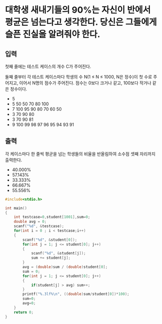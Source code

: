 # 대학생 새내기들의 90%는 자신이 반에서 평균은 넘는다고 생각한다. 당신은 그들에게 슬픈 진실을 알려줘야 한다.

## 입력
첫째 줄에는 테스트 케이스의 개수 C가 주어진다.

둘째 줄부터 각 테스트 케이스마다 학생의 수 N(1 ≤ N ≤ 1000, N은 정수)이 첫 수로 주어지고, 이어서 N명의 점수가 주어진다. 점수는 0보다 크거나 같고, 100보다 작거나 같은 정수이다.

+ 5
+ 5 50 50 70 80 100
+ 7 100 95 90 80 70 60 50
+ 3 70 90 80
+ 3 70 90 81
+ 9 100 99 98 97 96 95 94 93 91
## 출력
각 케이스마다 한 줄씩 평균을 넘는 학생들의 비율을 반올림하여 소수점 셋째 자리까지 출력한다.
+ 40.000%
+ 57.143%
+ 33.333%
+ 66.667%
+ 55.556%

```c
#include<stdio.h>

int main()
{
    int testcase=0,student[1001],sum=0;
    double avg = 0;
    scanf("%d", &testcase);
    for(int i = 0 ; i < testcase;i++)
    {
        scanf("%d", &student[0]);
        for(int j = 1; j <= student[0]; j++)
        {
            scanf("%d", &student[j]);
            sum += student[j];
        }
        avg = (double)sum / (double)student[0];
        sum = 0;
        for(int j = 1; j <= student[0]; j++)
        {
            if(student[j] > avg) sum++;
        }
        printf("%.3lf%\n", ((double)sum/student[0])*100);
        sum=0;
        avg=0;
    }
    return 0;
}
```